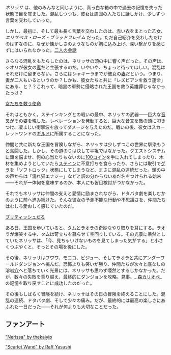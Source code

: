 <!-- title: ネリッサ・ジュリエット・レイヴンクロフト -->
<!-- status: 生存 -->

_ネリッサ_ は、他のみんなと同じように、真っ白な箱の中で過去の記憶を失った状態で目を覚ました。混乱しつつも、彼女は周囲の人たちに話しかけ、少しずつ言葉を交わしていった。

しかし、最初に、そして最も長く言葉を交わしたのは、赤い衣をまとった乙女、_エリザベス・ローズ・ブラッドフレイム_ だった。ただ自己紹介を交わしただけのはずなのに、なぜか懐かしさのようなものが胸に込み上げ、深い繋がりを感じずにはいられなかった。[二人の会話](https://www.youtube.com/live/PJSd7DYlGNo?si=l3socXPAD6ViAdz6&t=1654)

さらなる混乱をもたらしたのは、ネリッサの頭の中に響く声だった。その声は、シオリが彼女の[妻](https://www.youtube.com/live/PJSd7DYlGNo?si=IrdKxeAeyiGiGTRo&t=2831)だと主張するのだ。いやいや、ちょっと待ってほしい。混乱はそれだけに留まらない。さらにはシャキーラまでが彼女の[妻](https://www.youtube.com/live/PJSd7DYlGNo?si=OQzUggvD5b5qEPR-&t=2858)だという。つまり、妻が二人もいるというのか？しかも、彼女たちと共に「レズビアンを救う運命」にある、と？？これって、暗黒の軍勢に侵略された王国を救う英雄譚じゃなかったっけ？

[女たちを救う使命](#embed:https://www.youtube.com/live/PJSd7DYlGNo?si=mFVLccqol1nRAhOa&t=2883)

それはともかく。ステインキングとの戦いの最中、ネリッサの武器――巨大な[音叉](https://www.youtube.com/live/PJSd7DYlGNo?si=YUlEKwX4-40_5Ozy&t=3378)がその姿を現した。レベレーションを発動すると、巨大な音叉を敵の頭に叩きつけ、凄まじい衝撃波を放ってダメージを与えたのだ。戦いの後、彼女はスカーレットワンドの[ギルド](https://www.youtube.com/live/PJSd7DYlGNo?si=bBVH8rYcn0cL0hzO&t=3533)に所属することになった。

仲間と共に新たな王国を冒険しながら、ネリッサは少しずつこの世界に馴染もうと奮闘した。しかし、その道のりは決して平坦ではなかった。クエストシステムに頭を悩ませ、何の心当たりもないのに[100コイン](https://www.youtube.com/live/PJSd7DYlGNo?si=Y5p-IBZHw__yD9o1&t=4842)を手に入れてしまったり、木材を集めようとしていたら[ステイン](https://www.youtube.com/live/PJSd7DYlGNo?si=ee1ikNmeMoYdUCkA&t=5226)に不意打ちを食らったり、さらには取引で[グラ](https://www.youtube.com/live/PJSd7DYlGNo?si=cGT81Dci8yieBCmn&t=5619)を「ソフトロック」状態にしてしまうなど、まさに混乱の連続だった。頭の中の声からは「濡れ猫エナジー」などと訳の分からないあだ名をつけられる始末――それが一体何を意味するのか、本人にも皆目検討がつかなかった。

それでもネリッサは仲間の支えと愛情に励まされながら、ドタバタ劇を楽しむかのように前へ進み続けた。そんな彼女の予測不能な行動や不思議さを、仲間たちはむしろ愛おしく感じていたのだ。

[ブリティッシュだろ](#embed:https://www.youtube.com/live/PJSd7DYlGNo?t=6344)

ある日、王国を歩いていると、[タムとラオラ](https://www.youtube.com/live/DDwNcYCtAwx?si=HEyqQCWXDnTaUrnB&t=474)の奇妙なやり取りを耳にする。ラオラが爆笑する中、タムは苛立ちを募らせて空回りしている。その光景に呆然としていたネリッサは、「今、見ちゃいけないものを見てしまった気がする」と小さくつぶやくと、そっとその場を後にした。

その後、ネリッサはフワワ、モココ、ビジュー、そしてラオラと共にアンダーワールドダンジョンへ挑んだ。恐怖よりも笑いが勝り、仲間たちが次々と底なしの溶岩[穴](https://www.youtube.com/live/DDwNcYCtAwx?si=mGSwx70XvMtulrqg&t=3511)へと落ちていく光景には、ネリッサも思わず唖然とするしかなかった。だが、数々の失敗を乗り越え、最終的にダンジョンを攻略。見事、_ [森カリオペ](https://www.youtube.com/live/DDwNcYCtAwx?si=ceD6NIenRuYSxYk&t=5176)_ の記憶を取り戻すことに成功したのだった。

その後もしばらく冒険を続け、ネリッサはその日の冒険を終えることにした。混乱の連続、ドタバタ劇、そして少々の痛み。だが、最終的には最高の楽しさにあふれた一日だった――それが何よりも大切なことだった。

## ファンアート

["Nerissa" by thekaiyip](https://x.com/thekaiyip/status/1903164554022097168)

["Scarlet Wand" by Raff Yasushi](https://x.com/raffanda_/status/1833432464448229657)